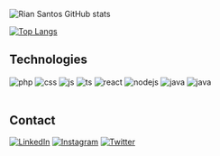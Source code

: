


![Rian Santos GitHub stats](https://github-readme-stats.vercel.app/api?username=howisrian&show_icons=true&theme=dracula&count_private=true)

[![Top Langs](https://github-readme-stats.vercel.app/api/top-langs/?username=howisrian&layout=pie)](https://github.com/anuraghazra/github-readme-stats)

## Technologies

<div style="display: inline_block">
  <img align="center" alt="php" src="https://img.shields.io/badge/PHP-777BB4?style=for-the-badge&logo=php&logoColor=white" />
  <img align="center" alt="css" src="https://img.shields.io/badge/CSS3-1572B6?style=for-the-badge&logo=css3&logoColor=white" />
  <img align="center" alt="js" src="https://img.shields.io/badge/JavaScript-F7DF1E?style=for-the-badge&logo=javascript&logoColor=black" />
  <img align="center" alt="ts" src="https://img.shields.io/badge/TypeScript-007ACC?style=for-the-badge&logo=typescript&logoColor=white" />
  <img align="center" alt="react" src="https://img.shields.io/badge/React-20232A?style=for-the-badge&logo=react&logoColor=61DAFB" />
  <img align="center" alt="nodejs" src="https://img.shields.io/badge/Node.js-43853D?style=for-the-badge&logo=node.js&logoColor=white" />
  <img align="center" alt="java" src="https://img.shields.io/badge/Java-ED8B00?style=for-the-badge&logo=openjdk&logoColor=white" />
  <img align="center" alt="java" src="https://img.shields.io/badge/MySQL-00000F?style=for-the-badge&logo=mysql&logoColor=white" />
</div><br/>

## Contact

[![LinkedIn](https://img.shields.io/badge/LinkedIn-0077B5?style=for-the-badge&logo=linkedin&logoColor=white)](https://www.linkedin.com/in/santos-rian/)
[![Instagram](https://img.shields.io/badge/Instagram-E4405F?style=for-the-badge&logo=instagram&logoColor=white)](https://www.instagram.com/riancss_/)
[![Twitter](https://img.shields.io/badge/Twitter-1DA1F2?style=for-the-badge&logo=twitter&logoColor=white)](https://twitter.com/riiancss)

